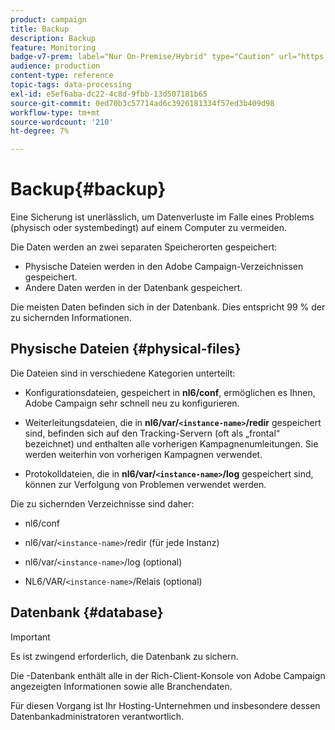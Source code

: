 ```yaml
---
product: campaign
title: Backup
description: Backup
feature: Monitoring
badge-v7-prem: label="Nur On-Premise/Hybrid" type="Caution" url="https://experienceleague.adobe.com/docs/campaign-classic/using/installing-campaign-classic/architecture-and-hosting-models/hosting-models-lp/hosting-models.html?lang=de" tooltip="Gilt nur für Hybrid- und On-Premise-Bereitstellungen"
audience: production
content-type: reference
topic-tags: data-processing
exl-id: e5ef6aba-dc22-4c8d-9fbb-13d507181b65
source-git-commit: 0ed70b3c57714ad6c3926181334f57ed3b409d98
workflow-type: tm+mt
source-wordcount: '210'
ht-degree: 7%

---
```


# Backup{#backup}

Eine Sicherung ist unerlässlich, um Datenverluste im Falle eines Problems (physisch oder systembedingt) auf einem Computer zu vermeiden.

Die Daten werden an zwei separaten Speicherorten gespeichert:

* Physische Dateien werden in den Adobe Campaign-Verzeichnissen gespeichert.
* Andere Daten werden in der Datenbank gespeichert.

Die meisten Daten befinden sich in der Datenbank. Dies entspricht 99 % der zu sichernden Informationen.

## Physische Dateien {#physical-files}

Die Dateien sind in verschiedene Kategorien unterteilt:

* Konfigurationsdateien, gespeichert in **nl6/conf**, ermöglichen es Ihnen, Adobe Campaign sehr schnell neu zu konfigurieren.

* Weiterleitungsdateien, die in **nl6/var/`<instance-name>`/redir** gespeichert sind, befinden sich auf den Tracking-Servern (oft als „frontal“ bezeichnet) und enthalten alle vorherigen Kampagnenumleitungen. Sie werden weiterhin von vorherigen Kampagnen verwendet.

* Protokolldateien, die in **nl6/var/`<instance-name>`/log** gespeichert sind, können zur Verfolgung von Problemen verwendet werden.

Die zu sichernden Verzeichnisse sind daher:

* nl6/conf

* nl6/var/`<instance-name>`/redir (für jede Instanz)

* nl6/var/`<instance-name>`/log (optional)

* NL6/VAR/`<instance-name>`/Relais (optional)


## Datenbank {#database}

>[!IMPORTANT]
>
>Es ist zwingend erforderlich, die Datenbank zu sichern.


Die -Datenbank enthält alle in der Rich-Client-Konsole von Adobe Campaign angezeigten Informationen sowie alle Branchendaten.

Für diesen Vorgang ist Ihr Hosting-Unternehmen und insbesondere dessen Datenbankadministratoren verantwortlich.
